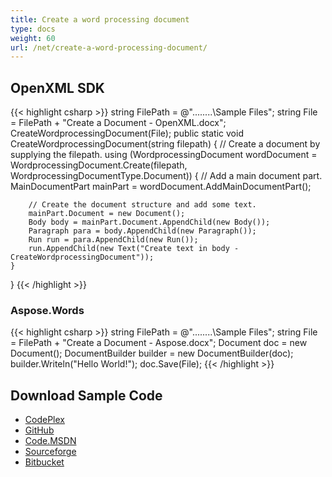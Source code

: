 ```yaml
---
title: Create a word processing document
type: docs
weight: 60
url: /net/create-a-word-processing-document/
---
```


## OpenXML SDK

{{< highlight csharp >}}
string FilePath = @"..\..\..\..\Sample Files\";
string File = FilePath + "Create a Document - OpenXML.docx";
CreateWordprocessingDocument(File);
public static void CreateWordprocessingDocument(string filepath)
{
    // Create a document by supplying the filepath. 
    using (WordprocessingDocument wordDocument =
        WordprocessingDocument.Create(filepath, WordprocessingDocumentType.Document))
    {
        // Add a main document part. 
        MainDocumentPart mainPart = wordDocument.AddMainDocumentPart();

        // Create the document structure and add some text.
        mainPart.Document = new Document();
        Body body = mainPart.Document.AppendChild(new Body());
        Paragraph para = body.AppendChild(new Paragraph());
        Run run = para.AppendChild(new Run());
        run.AppendChild(new Text("Create text in body - CreateWordprocessingDocument"));
    }
}
{{< /highlight >}}

### Aspose.Words

{{< highlight csharp >}}
string FilePath = @"..\..\..\..\Sample Files\";
string File = FilePath + "Create a Document - Aspose.docx";
Document doc = new Document();
DocumentBuilder builder = new DocumentBuilder(doc);
builder.Writeln("Hello World!");
doc.Save(File);
{{< /highlight >}}

## Download Sample Code

- [CodePlex](https://asposewordsopenxml.codeplex.com/releases/view/620544)
- [GitHub](https://github.com/aspose-words/Aspose.Words-for-.NET/releases/tag/AsposeWordsVsOpenXMLv1.2)
- [Code.MSDN](https://code.msdn.microsoft.com/Code-Comparison-of-Common-4ffff4d7#content)
- [Sourceforge](https://sourceforge.net/projects/asposeopenxml/files/Aspose.Words%20Vs%20OpenXML/Create%20a%20word%20processing%20document%20\(Aspose.Words\).zip/download)
- [Bitbucket](https://bitbucket.org/asposemarketplace/aspose-for-openxml/downloads/Create%20a%20word%20processing%20document%20\(Aspose.Words\).zip)

